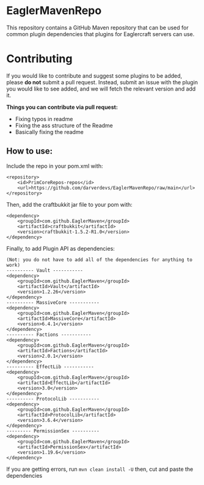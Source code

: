 # EaglerMavenRepo

This repository contains a GitHub Maven repository that can be used for common plugin dependencies that plugins for Eaglercraft servers can use.

# Contributing

If you would like to contribute and suggest some plugins to be added, please **do not** submit a pull request. Instead, submit an issue with the plugin you would like to see added, and we will fetch the relevant version and add it.

**Things you can contribute via pull request:**
- Fixing typos in readme
- Fixing the ass structure of the Readme
- Basically fixing the readme
## How to use:

Include the repo in your pom.xml with:
```
<repository>
    <id>PrimCoreRepos-repos</id>
    <url>https://github.com/darverdevs/EaglerMavenRepo/raw/main</url>
</repository>
```
Then, add the craftbukkit jar file to your pom with:
```
<dependency>
    <groupId>com.github.EaglerMaven</groupId>
    <artifactId>craftbukkit</artifactId>
    <version>craftbukkit-1.5.2-R1.0</version>
</dependency>
```
Finally, to add Plugin API as dependencies:
```
(Not: you do not have to add all of the dependencies for anything to work)
---------- Vault -----------
<dependency>
    <groupId>com.github.EaglerMaven</groupId>
    <artifactId>Vault</artifactId>
    <version>1.2.26</version>
</dependency>
---------- MassiveCore -----------
<dependency>
    <groupId>com.github.EaglerMaven</groupId>
    <artifactId>MassiveCore</artifactId>
    <version>6.4.1</version>
</dependency>
---------- Factions -----------
<dependency>
    <groupId>com.github.EaglerMaven</groupId>
    <artifactId>Factions</artifactId>
    <version>2.0.1</version>
</dependency>
---------- EffectLib -----------
<dependency>
    <groupId>com.github.EaglerMaven</groupId>
    <artifactId>EffectLib</artifactId>
    <version>3.0</version>
</dependency>
---------- ProtocolLib -----------
<dependency>
    <groupId>com.github.EaglerMaven</groupId>
    <artifactId>ProtocolLib</artifactId>
    <version>3.6.4</version>
</dependency>
--------- PermissionSex ----------
<dependency>
    <groupId>com.github.EaglerMaven</groupId>
    <artifactId>PermissionSex</artifactId>
    <version>1.19.6</version>
</dependency>
```

If you are getting errors, run `mvn clean install -U` then, cut and paste the dependencies
